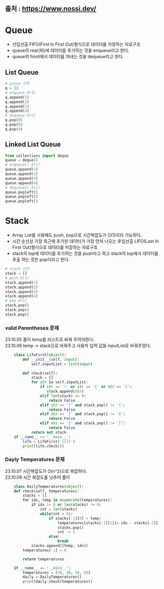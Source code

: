 출처 : https://www.nossi.dev/
---
# Queue
- 선입선출 FIFO(First In First Out)형식으로 데이터를 저장하는 자료구조
- queue의 rear(뒤)에 데이터를 추가하는 것을 enqueue라고 한다.
- queue의 front에서 데이터를 꺼내는 것을 dequeue라고 한다.

## List Queue
```python
# queue 선언
q = []
# enqueue 0(1)
q.append(1)
q.append(2)
q.append(3)
q.append(4)
# dequeue O(n)
q.pop(0)
q.pop(0)
q.pop(0)
```


## Linked List Queue
```python
from collections import deque
queue = deque()
# enqueue() O(1)
queue.append(1)
queue.append(2)
queue.append(3)
queue.append(4)
# dequeue() O(1)
queue.popleft()
queue.popleft()
queue.popleft()
```

# Stack
- Array List를 사용해도 push, pop으로 시간복잡도가 O(1)이라 가능하다.
- 시간 순선상 가장 최근에 추가한 데이터가 가장 먼저 나오는 후입선출 LIFO(Last In First Out)형식으로 데이터를 저장하는 자료구조
- stack의 top에 데이터를 추가하는 것을 push라고 하고 stack의 top에서 데이터를 추출 하는 것은 pop이라고 한다.

```python
# stack 선언
stack = []
# push O(1)
stack.append(1)
stack.append(2)
stack.append(3)
stack.append(4)
# pop O(1)
stack.pop()
stack.pop()
stack.pop()
```
### valid Parentheses 문제 
23.10.05 풀이 temp를 리스트로 바꿔 주어야한다.   
23.10.06 temp -> stack으로 바꿔주고 사용자 입력 값을 inputList로 바꿔주었다. 

```python
    class LifoFirst(object):
        def __init__(self, input):
            self.inputList = list(input)
    
        def check(self):
            stack = []
            for str in self.inputList:
                if str == '(' or str == '{' or str == '[':
                   stack.append(str)
                elif len(stack) == 0:
                    return False
                elif str == ')' and stack.pop() != '(':
                    return False
                elif str == '}' and stack.pop() != '{':
                    return False
                elif str == ']' and stack.pop() != '[':
                    return False
            return not stack
    if __name__ == '__main__':
        lifo = LifoFirst('([]}')
        print(lifo.check())
```

### Dayly Temperatures 문제 
23.10.07 시간복잡도가 O(n^2)으로 복잡하다.   
23.10.09 시간 복잡도를 낮추어 풀이
```python
    class DailyTemperatures(object):
    def check(self, temperatures):
        stacks = []
        for idx, temp in enumerate(temperatures):
            if idx != 0 or len(stacks) != 0:
                cnt = len(stacks)
                while(cnt > 0):
                    if stacks[-1][0] < temp:
                        temperatures[stacks[-1][1]]= idx - stacks[-1][1]
                        stacks.pop()
                        cnt -= 1
                    else:
                        break
            stacks.append([temp, idx])
        temperatures[-1] = 0

        return temperatures

    if __name__ == '__main__':
        temperatures = [30, 40, 50, 60]
        daily = DailyTemperatures()
        print(daily.check(temperatures))
```

